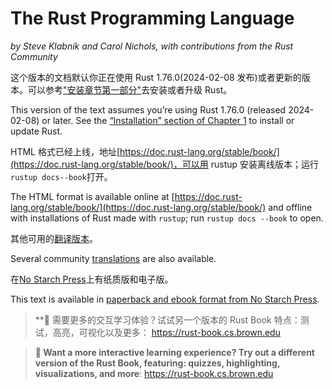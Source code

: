 # The Rust Programming Language

_by Steve Klabnik and Carol Nichols, with contributions from the Rust Community_

这个版本的文档默认你正在使用 Rust 1.76.0(2024-02-08 发布)或者更新的版本。可以参考["安装章节第一部分"][install]去安装或者升级 Rust。

This version of the text assumes you’re using Rust 1.76.0 (released 2024-02-08)
or later. See the [“Installation” section of Chapter 1][install]<!-- ignore -->
to install or update Rust.

HTML 格式已经上线，地址[https://doc.rust-lang.org/stable/book/](https://doc.rust-lang.org/stable/book/)，可以用 rustup 安装离线版本；运行`rustup docs--book`打开。

The HTML format is available online at
[https://doc.rust-lang.org/stable/book/](https://doc.rust-lang.org/stable/book/)
and offline with installations of Rust made with `rustup`; run `rustup docs
--book` to open.

其他可用的[翻译版本][translations]。

Several community [translations] are also available.

在[No Starch Press][nsprust]上有纸质版和电子版。

This text is available in [paperback and ebook format from No Starch
Press][nsprust].

[install]: ch01-01-installation.html
[editions]: appendix-05-editions.html
[nsprust]: https://nostarch.com/rust-programming-language-2nd-edition
[translations]: appendix-06-translation.html

> \*\*🚨 需要更多的交互学习体验？试试另一个版本的 Rust Book
> 特点：测试，高亮，可视化以及更多：
> <https://rust-book.cs.brown.edu>

> **🚨 Want a more interactive learning experience? Try out a different version
> of the Rust Book, featuring: quizzes, highlighting, visualizations, and
> more**: <https://rust-book.cs.brown.edu>

